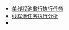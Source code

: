 - [单线程池串行执行任务](https://blog.csdn.net/weixin_45365220/article/details/124625691)
- [线程池任务执行分析](https://www.jianshu.com/p/4b9789d8d3df?v=1672982884630)
-